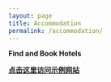 ```yaml
---
layout: page
title: Accommodation
permalink: /accommodation/
---
```

<p><b>Find and Book Hotels<b></p>
<p><a href="https://scms.fudan.edu.cn/Visit/Directions.htm###" target="_blank">点击这里访问示例网站</a></p>
